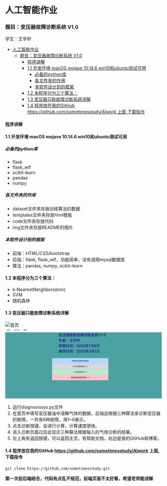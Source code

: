 # 人工智能作业

### 题目：变压器故障诊断系统 V1.0

学生：王宇轩
- [人工智能作业](#------)
    + [题目：变压器故障诊断系统 V1.0](#-------------v10)
      - [程序讲解](#----)
      - [1.1 开发环境 macOS mojave 10.14.6    win10和ubuntu测试可用](#11------macos-mojave-10146----win10-ubuntu----)
        * [必备的python库](#---python-)
        * [各文件夹的作用](#-------)
        * [本软件设计到的框架](#---------)
      - [1.2 本程序分为三个算法：](#12-----------)
      - [1.3 变压器只能故障诊断系统详解](#13--------------)
      - [1.4 程序放在我的GitHub https://github.com/sometimesstudy/AIwork  上面,下载指令](#14-------github-https---githubcom-sometimesstudy-aiwork---------)

#### 程序讲解

#### 1.1 开发环境 macOS mojave 10.14.6    win10和ubuntu测试可用
##### 必备的python库
+ flask
+ flask_wtf
+ scikit-learn
+ pandas
+ numpy
##### 各文件夹的作用
+ dataset文件夹存放训练算法的数据
+ templates文件夹存放html模板
+ code文件夹存放代码
+ img文件夹存放README的图片
##### 本软件设计到的框架
+ 前端：HTML/CSS/bootstrap
+ 后端：flask, flask_wtf，功能简单，没有调用mysql数据库
+ 算法：pandas, numpy, scikit-learn

#### 1.2 本程序分为三个算法：

+ k-NearestNerghbors(knn)
+ SVM
+ 随机森林

#### 1.3 变压器只能故障诊断系统详解
![首页](https://github.com/sometimesstudy/AIwork/blob/master/img/主页.png)
![计算](https://github.com/sometimesstudy/AIwork/blob/master/img/计算.png)
1. 运行diagnosissys.py文件
2. 在首页中填写变压器油中溶解气体的数据，后端会根据三种算法来诊断变压器的故障，一共有6种故障，用1~6表示。
3. 点击诊断按键，会进行计算，计算速度很快。
4. 进入诊断页面过后会显示三种算法根据输入的气体诊断的结果。
5. 左上角有返回按键，可以返回主页，有帮助文档，右边是我的GitHub和博客。

#### 1.4 程序放在我的GitHub https://github.com/sometimesstudy/AIwork  上面,下载指令

````shell
git clone https://github.com/sometimesstudy.git
````
**第一次前后端结合，代码有点乱不规范，前端页面不太好看，希望老师能谅解**



